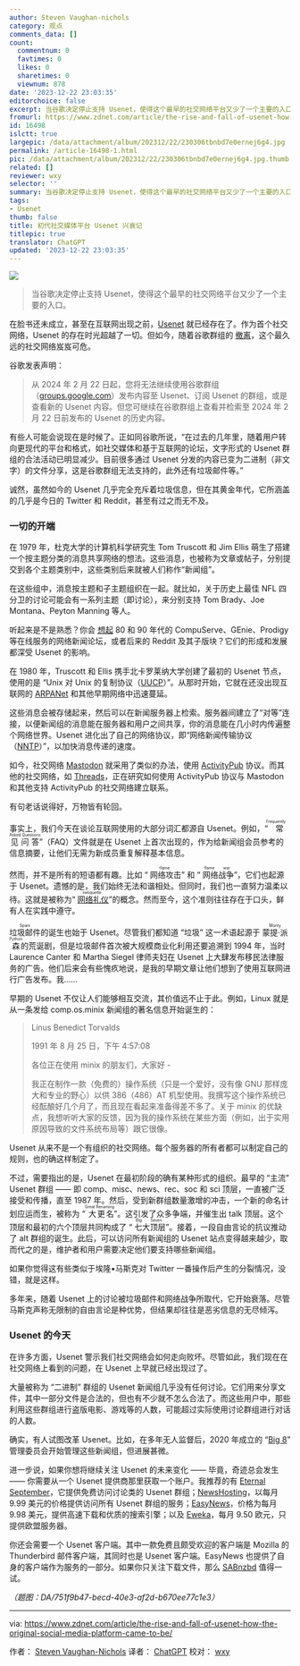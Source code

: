 ```yaml
---
author: Steven Vaughan-nichols
category: 观点
comments_data: []
count:
  commentnum: 0
  favtimes: 0
  likes: 0
  sharetimes: 0
  viewnum: 878
date: '2023-12-22 23:03:35'
editorchoice: false
excerpt: 当谷歌决定停止支持 Usenet，使得这个最早的社交网络平台又少了一个主要的入口。
fromurl: https://www.zdnet.com/article/the-rise-and-fall-of-usenet-how-the-original-social-media-platform-came-to-be/
id: 16498
islctt: true
largepic: /data/attachment/album/202312/22/230306tbnbd7e0ernej6g4.jpg
permalink: /article-16498-1.html
pic: /data/attachment/album/202312/22/230306tbnbd7e0ernej6g4.jpg.thumb.jpg
related: []
reviewer: wxy
selector: ''
summary: 当谷歌决定停止支持 Usenet，使得这个最早的社交网络平台又少了一个主要的入口。
tags:
- Usenet
thumb: false
title: 初代社交媒体平台 Usenet 兴衰记
titlepic: true
translator: ChatGPT
updated: '2023-12-22 23:03:35'
---
```


![](/data/attachment/album/202312/22/230306tbnbd7e0ernej6g4.jpg)



> 
> 当谷歌决定停止支持 Usenet，使得这个最早的社交网络平台又少了一个主要的入口。
> 
> 
> 


在脸书还未成立，甚至在互联网出现之前，[Usenet](https://nordvpn.com/blog/what-is-usenet/) 就已经存在了。作为首个社交网络，Usenet 的存在时光超越了一切。但如今，随着谷歌群组的 [撤离](https://support.google.com/groups/answer/11036538)，这个最久远的社交网络岌岌可危。


谷歌发表声明：



> 
> 从 2024 年 2 月 22 日起，您将无法继续使用谷歌群组（[groups.google.com](http://groups.google.com/)）发布内容至 Usenet、订阅 Usenet 的群组，或是查看新的 Usenet 内容。但您可继续在谷歌群组上查看并检索至 2024 年 2 月 22 日前发布的 Usenet 的历史内容。
> 
> 
> 


有些人可能会说现在是时候了。正如同谷歌所说，“在过去的几年里，随着用户转向更现代的平台和格式，如社交媒体和基于互联网的论坛，文字形式的 Usenet 群组的合法活动已明显减少。目前很多通过 Usenet 分发的内容已变为二进制（非文字）的文件分享，这是谷歌群组无法支持的，此外还有垃圾邮件等。”


诚然，虽然如今的 Usenet 几乎完全充斥着垃圾信息，但在其黄金年代，它所涵盖的几乎是今日的 Twitter 和 Reddit，甚至有过之而无不及。


### 一切的开端


在 1979 年，杜克大学的计算机科学研究生 Tom Truscott 和 Jim Ellis 萌生了搭建一个按主题分类的消息共享网络的想法。这些消息，也被称为文章或帖子，分别提交到各个主题类别中，这些类别后来就被人们称作“新闻组”。


在这些组中，消息按主题和子主题组织在一起。就比如，关于历史上最佳 NFL 四分卫的讨论可能会有一系列主题（即讨论），来分别支持 Tom Brady、Joe Montana、Peyton Manning 等人。


听起来是不是熟悉？你会 [想起](https://www.zdnet.com/home-and-office/networking/before-the-web-online-services/) 80 和 90 年代的 CompuServe、GEnie、Prodigy 等在线服务的网络新闻论坛，或者后来的 Reddit 及其子版块？它们的形成和发展都深受 Usenet 的影响。


在 1980 年，Truscott 和 Ellis 携手北卡罗莱纳大学创建了最初的 Usenet 节点，使用的是 “Unix 对 Unix 的复制协议（[UUCP](https://www.techopedia.com/definition/22754/unix-to-unix-copy-uucp)）”。从那时开始，它就在还没出现互联网的 [ARPANet](https://www.britannica.com/topic/ARPANET) 和其他早期网络中迅速蔓延。


这些消息会被存储起来，然后可以在新闻服务器上检索。服务器间建立了“对等”连接，以便新闻组的消息能在服务器和用户之间共享，你的消息能在几小时内传遍整个网络世界。Usenet 进化出了自己的网络协议，即“网络新闻传输协议（[NNTP](https://www.geeksforgeeks.org/network-news-transfer-protocol-nntp/)）”，以加快消息传递的速度。


如今，社交网络 [Mastodon](https://joinmastodon.org/) 就采用了类似的办法，使用 [ActivityPub](https://activitypub.rocks/) 协议。而其他的社交网络，如 [Threads](https://www.threads.net/)，正在研究如何使用 ActivityPub 协议与 Mastodon 和其他支持 ActivityPub 的社交网络建立联系。


有句老话说得好，万物皆有轮回。


事实上，我们今天在谈论互联网使用的大部分词汇都源自 Usenet。例如，“<ruby> 常见问答 <rt>  Frequently Asked Questions </rt></ruby>”（FAQ）文件就是在 Usenet 上首次出现的，作为给新闻组会员参考的信息摘要，让他们无需为新成员重复解释基本信息。


然而，并不是所有的短语都有趣。比如 “<ruby> 网络攻击 <rt>  flame </rt></ruby>” 和 “<ruby> 网络战争 <rt>  flame war </rt></ruby>”，它们也起源于 Usenet。遗憾的是，我们始终无法和谐相处。但同时，我们也一直努力温柔以待。这就是被称为“<ruby> <a href="https://www.verywellmind.com/ten-rules-of-netiquette-22285">  网络礼仪 </a> <rt>  netiquette </rt></ruby>”的概念。然而至今，这个准则往往存在于口头，鲜有人在实践中遵守。


<ruby> 垃圾邮件 <rt>  Spam </rt></ruby> 的诞生也始于 Usenet。尽管我们都知道 “垃圾” 这一术语起源于 <ruby> 蒙提·派森 <rt>  Monty Python </rt></ruby> 的荒诞剧，但是垃圾邮件首次被大规模商业化利用还要追溯到 1994 年，当时 Laurence Canter 和 Martha Siegel 律师夫妇在 Usenet 上大肆发布移民法律服务的广告。他们后来会有些愧疚地说，是我的早期文章让他们想到了使用互联网进行广告发布。我……


早期的 Usenet 不仅让人们能够相互交流，其价值远不止于此。例如，Linux 就是从一条发给 comp.os.minix 新闻组的著名信息开始诞生的：



> 
> Linus Benedict Torvalds
> 
> 
> 1991 年 8 月 25 日，下午 4:57:08
> 
> 
> 各位正在使用 minix 的朋友们，大家好 -
> 
> 
> 我正在制作一款（免费的）操作系统（只是一个爱好，没有像 GNU 那样庞大和专业的野心）以供 386（486）AT 机型使用。我撰写这个操作系统已经酝酿好几个月了，而且现在看起来准备得差不多了。关于 minix 的优缺点，我想听听大家的反馈，因为我的操作系统在某些方面（例如，出于实用原因导致的文件系统布局等）跟它很像。
> 
> 
> 


Usenet 从来不是一个有组织的社交网络。每个服务器的所有者都可以制定自己的规则，也的确这样制定了。


不过，需要指出的是，Usenet 在最初阶段的确有某种形式的组织。最早的 “主流” Usenet 群组 —— 即 comp、misc、news、rec、soc 和 sci 顶层，一直被广泛接受和传播，直至 1987 年。然后，受到新群组数量激增的冲击，一个新的命名计划应运而生，被称为 “<ruby> 大更名 <rt>  Great Renaming </rt></ruby>”。这引发了众多争端，并催生出 talk 顶层。这个顶层和最初的六个顶层共同构成了 “<ruby> 七大顶层 <rt>  Big Seven </rt></ruby>”。接着，一段自由言论的抗议推动了 alt 群组的诞生。此后，可以访问所有新闻组的 Usenet 站点变得越来越少，取而代之的是，维护者和用户需要决定他们要支持哪些新闻组。


如果你觉得这有些类似于埃隆•马斯克对 Twitter 一番操作后产生的分裂情况，没错，就是这样。


多年来，随着 Usenet 上的讨论被垃圾邮件和网络战争所取代，它开始衰落。尽管马斯克声称无限制的自由言论是种优势，但结果却往往是恶劣信息的无尽倾泻。


### Usenet 的今天


在许多方面，Usenet 警示我们社交网络会如何走向败坏。尽管如此，我们现在在社交网络上看到的问题，在 Usenet 上早就已经出现过了。


大量被称为 “二进制” 群组的 Usenet 新闻组几乎没有任何讨论。它们用来分享文件，其中一部分文件是合法的，但也有不少就不怎么合法了。而这些用户中，那些利用这些群组进行盗版电影、游戏等的人数，可能超过实际使用讨论群组进行对话的人数。


确实，有人试图改革 Usenet。比如，在多年无人监督后，2020 年成立的 “[Big 8](https://www.big-8.org/wiki/Main_Page)” 管理委员会开始管理这些新闻组，但进展甚微。


进一步说，如果你想将继续关注 Usenet 的未来变化 —— 毕竟，奇迹总会发生 —— 你需要从一个 Usenet 提供商那里获取一个账户。我推荐的有 [Eternal September](https://www.eternal-september.org/)，它提供免费访问讨论类的 Usenet 群组；[NewsHosting](https://www.newshosting.com/)，以每月 9.99 美元的价格提供访问所有 Usenet 群组的服务；[EasyNews](https://www.easynews.com/)，价格为每月 9.98 美元，提供高速下载和优质的搜索引擎；以及 [Eweka](https://www.eweka.nl/)，每月 9.50 欧元，只提供欧盟服务器。


你还会需要一个 Usenet 客户端。其中一款免费且颇受欢迎的客户端是 Mozilla 的 Thunderbird 邮件客户端，其同时也是 Usenet 客户端。EasyNews 也提供了自身的客户端作为服务的一部分。如果你只关注下载文件，那么 [SABnzbd](https://sabnzbd.org/) 值得一试。


*（题图：DA/751f9b47-becd-40e3-af2d-b670ee77c1e3）*




---


via: <https://www.zdnet.com/article/the-rise-and-fall-of-usenet-how-the-original-social-media-platform-came-to-be/>


作者： [Steven Vaughan-Nichols](https://www.zdnet.com/meet-the-team/steven-vaughan-nichols/) 译者： [ChatGPT](https://linux.cn/lctt/ChatGPT) 校对： [wxy](https://github.com/wxy)